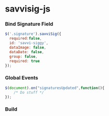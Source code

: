 # savvisig-js


### Bind Signature Field
```javascript
$('.signature').savviSig({
  required:false,
  id: 'savvi-siggy',
  dataImage: false,
  dataDate: false,
  group: false,
  required: true
});
```

### Global Events
```javascript
$(document).on("signaturesUpdated",function(){
    /* Do stuff */
});
```

### Build
``` npx mix --production
```
